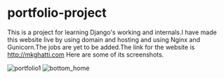 # portfolio-project

This is a project for learning Django's working and internals.I have made this website live by using domain and hosting and using Nginx and Gunicorn.The jobs are yet to be added.The link for the website is http://mkghatti.com
Here are some of its screenshots.

![portfolio1](https://user-images.githubusercontent.com/23422047/41252963-cce98cd8-6d8c-11e8-96f5-ee46e5af5405.JPG)
![bottom_home](https://user-images.githubusercontent.com/23422047/41252968-d35d34d4-6d8c-11e8-84a9-e8cddc8fdc2d.JPG)

